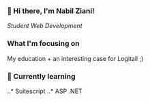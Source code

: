 ### 👋 Hi there, I'm Nabil Ziani!
*Student Web Development*

### What I'm focusing on
My education + an interesting case for Logitail ;)

### 🌱 Currently learning
..* Suitescript
..* ASP .NET

<!--
**nabil-ziani/nabil-ziani** is a ✨ _special_ ✨ repository because its `README.md` (this file) appears on your GitHub profile.

Here are some ideas to get you started:

- 🔭 I’m currently working on ...
- 🌱 I’m currently learning ...
- 👯 I’m looking to collaborate on ...
- 🤔 I’m looking for help with ...
- 💬 Ask me about ...
- 📫 How to reach me: ...
- 😄 Pronouns: ...
- ⚡ Fun fact: ...
-->
